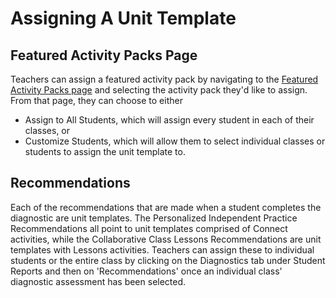 # Assigning A Unit Template

## Featured Activity Packs Page
Teachers can assign a featured activity pack by navigating to the [Featured Activity Packs page](https://quill.org/teachers/classrooms/assign_activities/featured-activity-packs) and selecting the activity pack they'd like to assign. From that page, they can choose to either

* Assign to All Students, which will assign every student in each of their classes, or
* Customize Students, which will allow them to select individual classes or students to assign the unit template to.

## Recommendations
Each of the recommendations that are made when a student completes the diagnostic are unit templates. The Personalized Independent Practice Recommendations all point to unit templates comprised of Connect activities, while the Collaborative Class Lessons Recommendations are unit templates with Lessons activities. Teachers can assign these to individual students or the entire class by clicking on the Diagnostics tab under Student Reports and then on 'Recommendations' once an individual class' diagnostic assessment has been selected.
